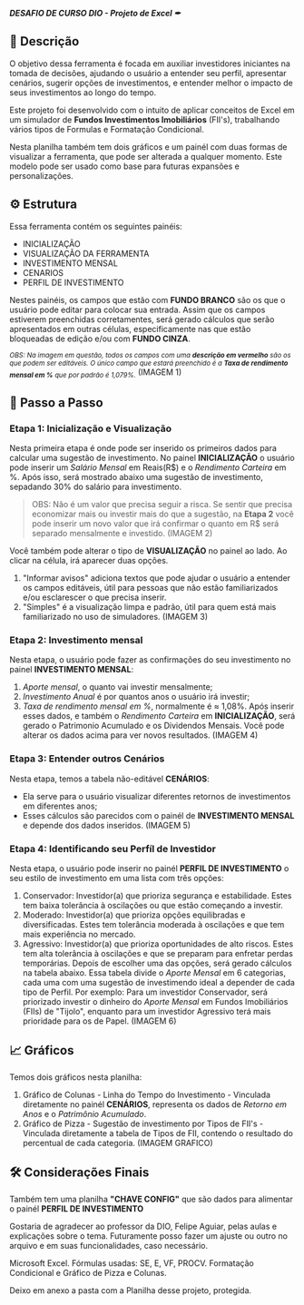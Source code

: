 ***DESAFIO DE CURSO DIO - Projeto de Excel ✒***

## 📄 Descrição


O objetivo dessa ferramenta é focada em auxiliar investidores iniciantes na tomada de decisões, ajudando o usuário a entender seu perfil, apresentar cenários, sugerir opções de investimentos, e entender melhor o impacto de seus investimentos ao longo do tempo.

Este projeto foi desenvolvido com o intuito de aplicar conceitos de Excel em um simulador de **Fundos Investimentos Imobiliários** (FII's), trabalhando vários tipos de Formulas e Formatação Condicional. 

Nesta planilha também tem dois gráficos e um painél com duas formas de visualizar a ferramenta, que pode ser alterada a qualquer momento. 
Este modelo pode ser usado como base para futuras expansões e personalizações. 

## ⚙ Estrutura


Essa ferramenta contém os seguintes painéis:
- INICIALIZAÇÃO
- VISUALIZAÇÃO DA FERRAMENTA
- INVESTIMENTO MENSAL
- CENARIOS
- PERFIL DE INVESTIMENTO

Nestes painéis, os campos que estão com **FUNDO BRANCO** são os que o usuário pode editar para colocar sua entrada. Assim que os campos estiverem preenchidas corretamentes, será gerado cálculos que serão apresentados em outras células, especificamente nas que estão bloqueadas de edição e/ou com **FUNDO CINZA**.

<sub>*OBS: Na imagem em questão, todos os campos com uma **descrição em vermelho** são os que podem ser editáveis. O único campo que estará preenchido é a **Taxa de rendimento mensal em %** que por padrão é 1,079%.*</sub>
(IMAGEM 1)


## 🧱 Passo a Passo


### Etapa 1: Inicialização e Visualização

Nesta primeira etapa é onde pode ser inserido os primeiros dados para calcular uma sugestão de investimento. 
No painel **INICIALIZAÇÃO** o usuário pode inserir um *Salário Mensal* em Reais(R$) e o *Rendimento Carteira* em %. 
Após isso, será mostrado abaixo uma sugestão de investimento, sepadando 30% do salário para investimento. 

> OBS: Não é um valor que precisa seguir a risca. 
Se sentir que precisa economizar mais ou investir mais do que a sugestão, na **Etapa 2** você pode inserir um novo valor que irá confirmar o quanto em R$ será separado mensalmente e investido.
(IMAGEM 2)


Você também pode alterar o tipo de **VISUALIZAÇÃO** no painel ao lado. Ao clicar na célula, irá aparecer duas opções. 
1. "Informar avisos" adiciona textos que pode ajudar o usuário a entender os campos editáveis, útil para pessoas que não estão familiarizados e/ou esclarescer o que precisa inserir. 
2. "Simples" é a visualização limpa e padrão, útil para quem está mais familiarizado no uso de simuladores.
(IMAGEM 3)


### Etapa 2: Investimento mensal

Nesta etapa, o usuário pode fazer as confirmações do seu investimento no painel **INVESTIMENTO MENSAL**: 
1. *Aporte mensal*, o quanto vai investir mensalmente; 
2. *Investimento Anual* é por quantos anos o usuário irá investir;
3. *Taxa de rendimento mensal em %*, normalmente é ≈ 1,08%.
  Após inserir esses dados, e também o *Rendimento Carteira* em **INICIALIZAÇÃO**, será gerado o Patrimonio Acumulado e os Dividendos Mensais. Você pode alterar os dados acima para ver novos resultados. 
(IMAGEM 4)


### Etapa 3: Entender outros Cenários

Nesta etapa, temos a tabela não-editável **CENÁRIOS**:
- Ela serve para o usuário visualizar diferentes retornos de investimentos em diferentes anos; 
- Esses cálculos são parecidos com o painél de **INVESTIMENTO MENSAL** e depende dos dados inseridos. 
(IMAGEM 5)


### Etapa 4: Identificando seu Perfíl de Investidor
Nesta etapa, o usuário pode inserir no painél **PERFIL DE INVESTIMENTO** o seu estilo de investimento em uma lista com três opções: 

1. Conservador: Investidor(a) que prioriza segurança e estabilidade. Estes tem baixa tolerância à oscilações ou que estão começando a investir.
2. Moderado: Investidor(a) que prioriza opções equilibradas e diversificadas. Estes tem tolerância moderada à oscilações e que tem mais experiência no mercado.
3. Agressivo: Investidor(a) que prioriza oportunidades de alto riscos. Estes tem alta tolerância à oscilações e que se preparam para enfretar perdas temporárias.
Depois de escolher uma das opções, será gerado cálculos na tabela abaixo. Essa tabela divide o *Aporte Mensal* em 6 categorias, cada uma com uma sugestão de investimendo ideal a depender de cada tipo de Perfil.
Por exemplo: Para um investidor Conservador, será priorizado investir o dinheiro do *Aporte Mensal* em Fundos Imobiliários (FIIs) de "Tijolo", enquanto para um investidor Agressivo terá mais prioridade para os de Papel.
(IMAGEM 6)


## 📈 Gráficos

Temos dois gráficos nesta planilha:
1. Gráfico de Colunas - Linha do Tempo do Investimento - Vinculada diretamente no painél **CENÁRIOS**, representa os dados de *Retorno em Anos* e o *Patrimônio Acumulado*. 
2. Gráfico de Pizza   - Sugestão de investimento por Tipos de FII's - Vinculada diretamente a tabela de Tipos de FII, contendo o resultado do percentual de cada categoria.
(IMAGEM GRAFICO)

## 🛠 Considerações Finais

Também tem uma planilha ****"CHAVE CONFIG"**** que são dados para alimentar o painél **PERFIL DE INVESTIMENTO**

Gostaria de agradecer ao professor da DIO, Felipe Aguiar, pelas aulas e explicações sobre o tema.
Futuramente posso fazer um ajuste ou outro no arquivo e em suas funcionalidades, caso necessário.

  Microsoft Excel.
  Fórmulas usadas: SE, E, VF, PROCV.
  Formatação Condicional e Gráfico de Pizza e Colunas.
  
Deixo em anexo a pasta com a Planilha desse projeto, protegida.
